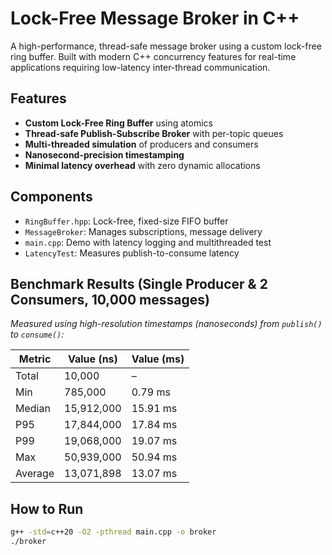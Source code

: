 # Lock-Free Message Broker in C++

A high-performance, thread-safe message broker using a custom lock-free ring buffer. Built with modern C++ concurrency features for real-time applications requiring low-latency inter-thread communication.

## Features

- **Custom Lock-Free Ring Buffer** using atomics
- **Thread-safe Publish-Subscribe Broker** with per-topic queues
- **Multi-threaded simulation** of producers and consumers
- **Nanosecond-precision timestamping**
- **Minimal latency overhead** with zero dynamic allocations

## Components

- `RingBuffer.hpp`: Lock-free, fixed-size FIFO buffer
- `MessageBroker`: Manages subscriptions, message delivery
- `main.cpp`: Demo with latency logging and multithreaded test
- `LatencyTest`: Measures publish-to-consume latency

## Benchmark Results (Single Producer & 2 Consumers, 10,000 messages)

*Measured using high-resolution timestamps (nanoseconds) from `publish()` to `consume()`:*

| Metric | Value (ns)    | Value (ms) |
|--------|---------------|------------|
| Total  | 10,000        | –          |
| Min    | 785,000       | 0.79 ms    |
| Median | 15,912,000    | 15.91 ms   |
| P95    | 17,844,000    | 17.84 ms   |
| P99    | 19,068,000    | 19.07 ms   |
| Max    | 50,939,000    | 50.94 ms   |
| Average| 13,071,898    | 13.07 ms   |


## How to Run

```bash
g++ -std=c++20 -O2 -pthread main.cpp -o broker
./broker
